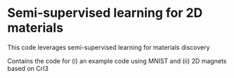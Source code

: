 # Semi-supervised learning for 2D materials

This code leverages semi-supervised learning for materials discovery

Contains the code for (i) an example code using MNIST and (ii)  2D magnets based on CrI3

